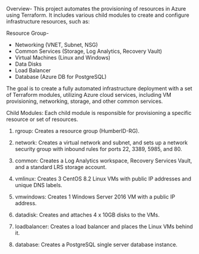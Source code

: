 Overview-
This project automates the provisioning of resources in Azure using Terraform. It includes various child modules to create and configure infrastructure resources, such as:

Resource Group-
- Networking (VNET, Subnet, NSG)
- Common Services (Storage, Log Analytics, Recovery Vault)
- Virtual Machines (Linux and Windows)
- Data Disks
- Load Balancer
- Database (Azure DB for PostgreSQL)

The goal is to create a fully automated infrastructure deployment with a set of Terraform modules, utilizing Azure cloud services, including VM provisioning, networking, storage, and other common services.

Child Modules:
Each child module is responsible for provisioning a specific resource or set of resources.

1. rgroup: Creates a resource group (HumberID-RG).

2. network: Creates a virtual network and subnet, and sets up a network security group with inbound rules for ports 22, 3389, 5985, and 80.

3. common: Creates a Log Analytics workspace, Recovery Services Vault, and a standard LRS storage account.

4. vmlinux: Creates 3 CentOS 8.2 Linux VMs with public IP addresses and unique DNS labels.

5. vmwindows: Creates 1 Windows Server 2016 VM with a public IP address.

6. datadisk: Creates and attaches 4 x 10GB disks to the VMs.

7. loadbalancer: Creates a load balancer and places the Linux VMs behind it.

8. database: Creates a PostgreSQL single server database instance.
